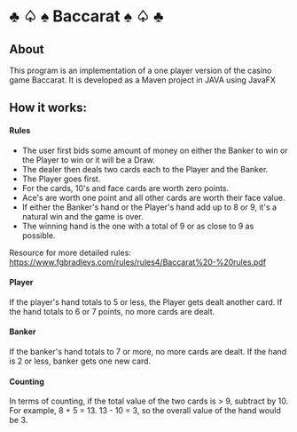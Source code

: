 #  ♣ ♤ ♠ Baccarat ♠ ♤ ♣
## About
This program is an implementation of a one player version of the casino game Baccarat. 
It is developed as a Maven project in JAVA using JavaFX

## How it works:
#### Rules 
- The user first bids some amount of money on either the Banker to win or the Player to win or it will be a Draw.
- The dealer then deals two cards each to the Player and the Banker. 
- The Player goes first. 
- For the cards, 10's and face cards are worth zero points.
- Ace's are worth one point and all other cards are worth their face value.
- If either the Banker's hand or the Player's hand add up to 8 or 9, it's a natural win and the game is over. 
- The winning hand is the one with a total of 9 or as close to 9 as possible.

Resource for more detailed rules: https://www.fgbradleys.com/rules/rules4/Baccarat%20-%20rules.pdf

#### Player
If the player's hand totals to 5 or less, the Player gets dealt another card. If the hand totals to 6 or 7 points, no more cards are dealt. 

#### Banker
If the banker's hand totals to 7 or more, no more cards are dealt. If the hand is 2 or less, banker gets one new card.

#### Counting
In terms of counting, if the total value of the two cards is > 9, subtract by 10. 
For example, 8 + 5 = 13. 13 - 10 = 3, so the overall value of the hand would be 3.
